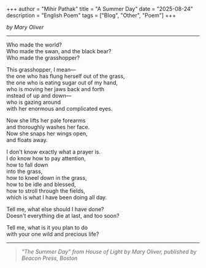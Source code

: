+++
author = "Mihir Pathak"
title = "A Summer Day"
date = "2025-08-24"
description = "English Poem"
tags = ["Blog", "Other", "Poem"]
+++

*by Mary Oliver*

---

Who made the world?  
Who made the swan, and the black bear?  
Who made the grasshopper?  

This grasshopper, I mean—  
the one who has flung herself out of the grass,  
the one who is eating sugar out of my hand,  
who is moving her jaws back and forth  
instead of up and down—  
who is gazing around  
with her enormous and complicated eyes.  

Now she lifts her pale forearms  
and thoroughly washes her face.  
Now she snaps her wings open,  
and floats away.  

I don't know exactly what a prayer is.  
I do know how to pay attention,  
how to fall down  
into the grass,  
how to kneel down in the grass,  
how to be idle and blessed,  
how to stroll through the fields,  
which is what I have been doing all day.  

Tell me, what else should I have done?  
Doesn't everything die at last, and too soon?  

Tell me, what is it you plan to do  
with your one wild and precious life?

---

> *"The Summer Day" from House of Light by Mary Oliver, published by Beacon Press, Boston*